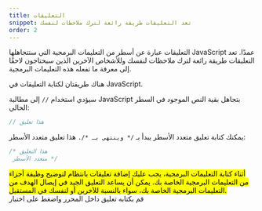 ```yaml
---
title: التعليقات
snippet: تعد التعليقات طريقة رائعة لترك ملاحظات لنفسك
order: 2
---
```


التعليقات عبارة عن أسطر من التعليمات البرمجية التي ستتجاهلها JavaScript عمدًا.
تعد التعليقات طريقة رائعة لترك ملاحظات لنفسك وللأشخاص الآخرين الذين سيحتاجون
لاحقًا إلى معرفة ما تفعله هذه التعليمات البرمجية.

هناك طريقتان لكتابة التعليقات في JavaScript.

سيؤدي استخدام `//` إلى مطالبة JavaScript بتجاهل بقية النص الموجود في السطر
الحالي:

```js
// هذا تعليق
```

يمكنك كتابة تعليق متعدد الأسطر يبدأ بـ `/* وينتهي بـ */.` هذا تعليق متعدد
الأسطر:

```js
/* هذا التعليق
 متعدد الأسطر */
```

<mark>
أثناء كتابة التعليمات البرمجية، يجب عليك إضافة تعليقات بانتظام لتوضيح وظيفة
أجزاء من التعليمات البرمجية الخاصة بك. يمكن أن يساعد التعليق الجيد في إيصال
الهدف من التعليمات البرمجية الخاصة بك، سواء بالنسبة للآخرين أو لنفسك في
المستقبل.
</mark>

<div class="quiz">
قم بكتابه تعليق داخل المحرر واضغط على اختبار
</div>
